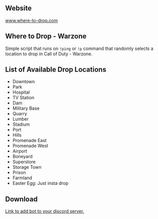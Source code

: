 ## Website ##

www.where-to-drop.com

## Where to Drop - Warzone ##

Simple script that runs on `!ping` or `!p` command that randomly selects a location to drop in Call of Duty - Warzone.

## List of Available Drop Locations ##

- Downtown
- Park
- Hospital
- TV Station
- Dam
- Military Base
- Quarry
- Lumber
- Stadium
- Port
- Hills
- Promenade East
- Promenade West
- Airport
- Boneyard
- Superstore
- Storage Town
- Prison
- Farmland
- Easter Egg: Just insta drop

## Download ##

[Link to add bot to your discord server.](https://discordapp.com/oauth2/authorize?client_id=704184701115695165&scope=bot&permissions=5120)
